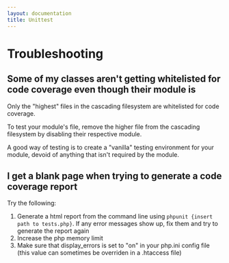 ```yaml
---
layout: documentation
title: Unittest
---
```

# Troubleshooting

## Some of my classes aren't getting whitelisted for code coverage even though their module is

Only the "highest" files in the cascading filesystem are whitelisted for code coverage.

To test your module's file, remove the higher file from the cascading filesystem by disabling their respective module.

A good way of testing is to create a "vanilla" testing environment for your module, devoid of anything that isn't required by the module.

## I get a blank page when trying to generate a code coverage report

Try the following:

1. Generate a html report from the command line using `phpunit {insert path to tests.php}`.  If any error messages show up, fix them and try to generate the report again
2. Increase the php memory limit
3. Make sure that display_errors is set to "on" in your php.ini config file (this value can sometimes be overriden in a .htaccess file)
